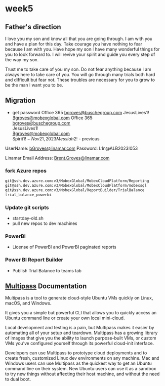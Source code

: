 # week5

## Father's direction

I love you my son and know all that you are going through. I am with you and have a plan for this day. Take courage you have nothing to fear because I am with you. Have hope my son I have many wonderful things for you to look forward to. I will revive your spirit and guide you every step of the way my son.

Trust me to take care of you my son.  Do not fear anything because I am always here to take care of you.  You will go through many trials both hard and difficult but fear not.  These troubles are necessary for you to grow to be the man I want you to be.

## Migration

- get password
Office 365
<bgroves@buschegroup.com>
JesusLives1!
<Bgroves@mobexglobal.com>
Office 365  
<bgroves@buschegroup.com>  
JesusLives1!  
<Bgroves@mobexglobal.com>  
Spirit1$! - Nov 21,2023
Messiah2!$ - previous

UserName:  <bGroves@linamar.com>
Password:
L1n@ALB2023!053

Linamar Email Address:  <Brent.Groves@linamar.com>

### fork Azure repos

```bash
git@ssh.dev.azure.com:v3/MobexGlobal/MobexCloudPlatform/Reporting
git@ssh.dev.azure.com:v3/MobexGlobal/MobexCloudPlatform/mobexsql
git@ssh.dev.azure.com:v3/MobexGlobal/ReportBuilder/TrialBalance
trial_balance_powerbi
```

### Update git scripts

- startday-old.sh
- pull new repos to dev machines

### PowerBI

- License of PowerBI and PowerBI paginated reports

### Power BI Report Builder

- Publish Trial Balance to teams tab

## **[Multipass](https://multipass.run/docs)** Documentation

Multipass is a tool to generate cloud-style Ubuntu VMs quickly on Linux, macOS, and Windows.

It gives you a simple but powerful CLI that allows you to quickly access an Ubuntu command line or create your own local mini-cloud.

Local development and testing is a pain, but Multipass makes it easier by automating all of your setup and teardown. Multipass has a growing library of images that give you the ability to launch purpose-built VMs, or custom VMs you’ve configured yourself through its powerful cloud-init interface.

Developers can use Multipass to prototype cloud deployments and to create fresh, customized Linux dev environments on any machine. Mac and Windows users can use Multipass as the quickest way to get an Ubuntu command line on their system. New Ubuntu users can use it as a sandbox to try new things without affecting their host machine, and without the need to dual boot.
